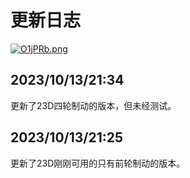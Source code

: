 # 更新日志      
[![O1jPRb.png](https://ooo.0x0.ooo/2023/10/13/O1jPRb.png)](https://img.tg/image/O1jPRb)  
## 2023/10/13/21:34  
更新了23D四轮制动的版本，但未经测试。
## 2023/10/13/21:25   
更新了23D刚刚可用的只有前轮制动的版本。